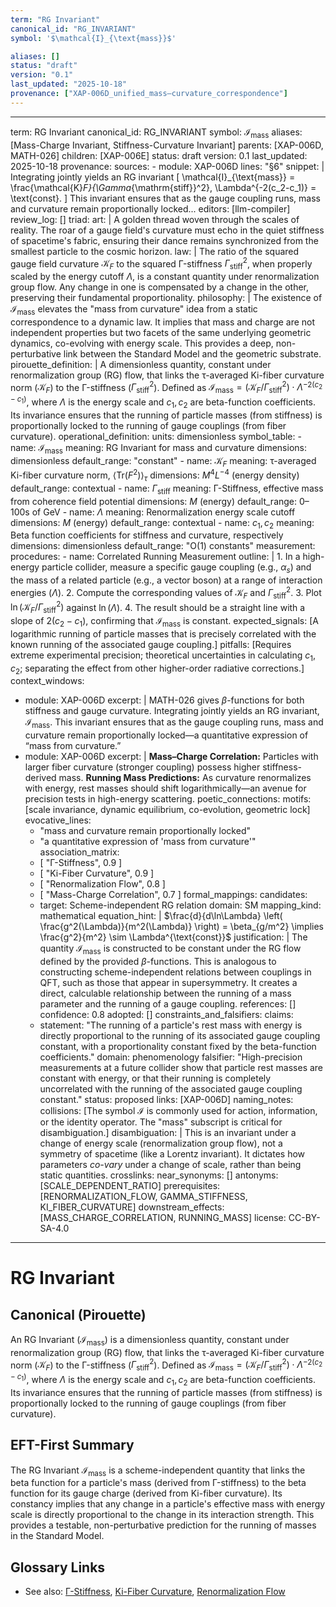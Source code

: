```yaml
---
term: "RG Invariant"
canonical_id: "RG_INVARIANT"
symbol: '$\mathcal{I}_{\text{mass}}$'

aliases: []
status: "draft"
version: "0.1"
last_updated: "2025-10-18"
provenance: ["XAP-006D_unified_mass–curvature_correspondence"]
---
```


---
term: RG Invariant
canonical_id: RG_INVARIANT
symbol: $\mathcal{I}_{\text{mass}}$
aliases: [Mass-Charge Invariant, Stiffness-Curvature Invariant]
parents: [XAP-006D, MATH-026]
children: [XAP-006E]
status: draft
version: 0.1
last_updated: 2025-10-18
provenance:
  sources:
    - module: XAP-006D
      lines: "§6"
      snippet: |
        Integrating jointly yields an RG invariant
        \[
        \mathcal{I}_{\text{mass}} =
        \frac{\mathcal{K}_F}{\Gamma_{\mathrm{stiff}}^2}\,
        \Lambda^{-2(c_2-c_1)}
        = \text{const}.
        \]
        This invariant ensures that as the gauge coupling runs, mass and curvature remain proportionally locked...
  editors: [llm-compiler]
  review_log: []
triad:
  art: |
    A golden thread woven through the scales of reality. The roar of a gauge field's curvature must echo in the quiet stiffness of spacetime's fabric, ensuring their dance remains synchronized from the smallest particle to the cosmic horizon.
  law: |
    The ratio of the squared gauge field curvature $\mathcal{K}_F$ to the squared Γ-stiffness $\Gamma_{\mathrm{stiff}}^2$, when properly scaled by the energy cutoff $\Lambda$, is a constant quantity under renormalization group flow. Any change in one is compensated by a change in the other, preserving their fundamental proportionality.
  philosophy: |
    The existence of $\mathcal{I}_{\text{mass}}$ elevates the "mass from curvature" idea from a static correspondence to a dynamic law. It implies that mass and charge are not independent properties but two facets of the same underlying geometric dynamics, co-evolving with energy scale. This provides a deep, non-perturbative link between the Standard Model and the geometric substrate.
pirouette_definition: |
  A dimensionless quantity, constant under renormalization group (RG) flow, that links the τ-averaged Ki-fiber curvature norm ($\mathcal{K}_F$) to the Γ-stiffness ($\Gamma_{\mathrm{stiff}}^2$). Defined as $\mathcal{I}_{\text{mass}} = (\mathcal{K}_F / \Gamma_{\mathrm{stiff}}^2) \cdot \Lambda^{-2(c_2-c_1)}$, where $\Lambda$ is the energy scale and $c_1, c_2$ are beta-function coefficients. Its invariance ensures that the running of particle masses (from stiffness) is proportionally locked to the running of gauge couplings (from fiber curvature).
operational_definition:
  units: dimensionless
  symbol_table:
    - name: $\mathcal{I}_{\text{mass}}$
      meaning: RG Invariant for mass and curvature
      dimensions: dimensionless
      default_range: "constant"
    - name: $\mathcal{K}_F$
      meaning: τ-averaged Ki-fiber curvature norm, $\langle \mathrm{Tr}(F^2) \rangle_\tau$
      dimensions: $M^4 L^{-4}$ (energy density)
      default_range: contextual
    - name: $\Gamma_{\mathrm{stiff}}$
      meaning: Γ-Stiffness, effective mass from coherence field potential
      dimensions: $M$ (energy)
      default_range: 0–100s of GeV
    - name: $\Lambda$
      meaning: Renormalization energy scale cutoff
      dimensions: $M$ (energy)
      default_range: contextual
    - name: $c_1, c_2$
      meaning: Beta function coefficients for stiffness and curvature, respectively
      dimensions: dimensionless
      default_range: "O(1) constants"
  measurement:
    procedures:
      - name: Correlated Running Measurement
        outline: |
          1. In a high-energy particle collider, measure a specific gauge coupling (e.g., $\alpha_s$) and the mass of a related particle (e.g., a vector boson) at a range of interaction energies ($\Lambda$).
          2. Compute the corresponding values of $\mathcal{K}_F$ and $\Gamma_{\mathrm{stiff}}^2$.
          3. Plot $\ln(\mathcal{K}_F / \Gamma_{\mathrm{stiff}}^2)$ against $\ln(\Lambda)$.
          4. The result should be a straight line with a slope of $2(c_2 - c_1)$, confirming that $\mathcal{I}_{\text{mass}}$ is constant.
        expected_signals: [A logarithmic running of particle masses that is precisely correlated with the known running of the associated gauge coupling.]
        pitfalls: [Requires extreme experimental precision; theoretical uncertainties in calculating $c_1, c_2$; separating the effect from other higher-order radiative corrections.]
context_windows:
  - module: XAP-006D
    excerpt: |
      MATH-026 gives $\beta$-functions for both stiffness and gauge curvature. Integrating jointly yields an RG invariant, $\mathcal{I}_{\text{mass}}$. This invariant ensures that as the gauge coupling runs, mass and curvature remain proportionally locked—a quantitative expression of “mass from curvature.”
  - module: XAP-006D
    excerpt: |
      **Mass–Charge Correlation:** Particles with larger fiber curvature (stronger coupling) possess higher stiffness-derived mass.
      **Running Mass Predictions:** As curvature renormalizes with energy, rest masses should shift logarithmically—an avenue for precision tests in high-energy scattering.
poetic_connections:
  motifs: [scale invariance, dynamic equilibrium, co-evolution, geometric lock]
  evocative_lines:
    - "mass and curvature remain proportionally locked"
    - "a quantitative expression of 'mass from curvature'"
  association_matrix:
    - [ "Γ-Stiffness", 0.9 ]
    - [ "Ki-Fiber Curvature", 0.9 ]
    - [ "Renormalization Flow", 0.8 ]
    - [ "Mass-Charge Correlation", 0.7 ]
formal_mappings:
  candidates:
    - target: Scheme-independent RG relation
      domain: SM
      mapping_kind: mathematical
      equation_hint: |
        $\frac{d}{d\ln\Lambda} \left( \frac{g^2(\Lambda)}{m^2(\Lambda)} \right) = \beta_{g/m^2} \implies \frac{g^2}{m^2} \sim \Lambda^{\text{const}}$
      justification: |
        The quantity $\mathcal{I}_{\text{mass}}$ is constructed to be constant under the RG flow defined by the provided $\beta$-functions. This is analogous to constructing scheme-independent relations between couplings in QFT, such as those that appear in supersymmetry. It creates a direct, calculable relationship between the running of a mass parameter and the running of a gauge coupling.
      references: []
      confidence: 0.8
  adopted: []
constraints_and_falsifiers:
  claims:
    - statement: "The running of a particle's rest mass with energy is directly proportional to the running of its associated gauge coupling constant, with a proportionality constant fixed by the beta-function coefficients."
      domain: phenomenology
      falsifier: "High-precision measurements at a future collider show that particle rest masses are constant with energy, or that their running is completely uncorrelated with the running of the associated gauge coupling constant."
      status: proposed
      links: [XAP-006D]
naming_notes:
  collisions: [The symbol $\mathcal{I}$ is commonly used for action, information, or the identity operator. The "mass" subscript is critical for disambiguation.]
  disambiguation: |
    This is an invariant under a change of energy scale (renormalization group flow), not a symmetry of spacetime (like a Lorentz invariant). It dictates how parameters *co-vary* under a change of scale, rather than being static quantities.
crosslinks:
  near_synonyms: []
  antonyms: [SCALE_DEPENDENT_RATIO]
  prerequisites: [RENORMALIZATION_FLOW, GAMMA_STIFFNESS, KI_FIBER_CURVATURE]
  downstream_effects: [MASS_CHARGE_CORRELATION, RUNNING_MASS]
license: CC-BY-SA-4.0
---

# RG Invariant

## Canonical (Pirouette)
An RG Invariant ($\mathcal{I}_{\text{mass}}$) is a dimensionless quantity, constant under renormalization group (RG) flow, that links the τ-averaged Ki-fiber curvature norm ($\mathcal{K}_F$) to the Γ-stiffness ($\Gamma_{\mathrm{stiff}}^2$). Defined as $\mathcal{I}_{\text{mass}} = (\mathcal{K}_F / \Gamma_{\mathrm{stiff}}^2) \cdot \Lambda^{-2(c_2-c_1)}$, where $\Lambda$ is the energy scale and $c_1, c_2$ are beta-function coefficients. Its invariance ensures that the running of particle masses (from stiffness) is proportionally locked to the running of gauge couplings (from fiber curvature).

## EFT-First Summary
The RG Invariant $\mathcal{I}_{\text{mass}}$ is a scheme-independent quantity that links the beta function for a particle's mass (derived from Γ-stiffness) to the beta function for its gauge charge (derived from Ki-fiber curvature). Its constancy implies that any change in a particle's effective mass with energy scale is directly proportional to the change in its interaction strength. This provides a testable, non-perturbative prediction for the running of masses in the Standard Model.

## Glossary Links
- See also: [Γ-Stiffness](...), [Ki-Fiber Curvature](...), [Renormalization Flow](...)